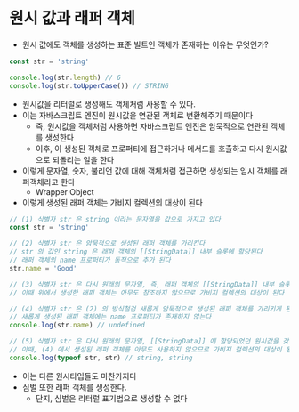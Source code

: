 # 원시 값과 래퍼 객체
- 원시 값에도 객체를 생성하는 표준 빌트인 객체가 존재하는 이유는 무엇인가?
```typescript jsx
const str = 'string'

console.log(str.length) // 6
console.log(str.toUpperCase()) // STRING
```

- 원시값을 리터럴로 생성해도 객체처럼 사용할 수 있다.
- 이는 자바스크립트 엔진이 원시값을 연관된 객체로 변환해주기 때문이다
  - 즉, 원시값을 객체처럼 사용하면 자바스크립트 엔진은 암묵적으로 연관된 객체를 생성한다
  - 이후, 이 생성된 객체로 프로퍼티에 접근하거나 메서드를 호출하고 다시 원시값으로 되돌리는 일을 한다
- 이렇게 문자열, 숫자, 불리언 값에 대해 객체처럼 접근하면 생성되는 임시 객체를 래퍼객체라고 한다
  - Wrapper Object
- 이렇게 생성된 래퍼 객체는 가비지 컬렉션의 대상이 된다

```typescript jsx
// (1) 식별자 str 은 string 이라는 문자열을 값으로 가지고 있다
const str = 'string'

// (2) 식별자 str 은 암묵적으로 생성된 래퍼 객체를 가리킨다
// str 의 값인 string 은 래퍼 객체의 [[StringData]] 내부 슬롯에 할당된다
// 래퍼 객체의 name 프로퍼티가 동적으로 추가 된다
str.name = 'Good'

// (3) 식별자 str 은 다시 원래의 문자열, 즉, 래퍼 객체의 [[StringData]] 내부 슬롯에 할당된 원시 값을 갖는다
// 이때 위에서 생성한 래퍼 객체는 아무도 참조하지 않으므로 가비지 컬렉션의 대상이 된다

// (4) 식별자 str 은 (2) 의 방식철검 새롭게 암묵적으로 생성된 래퍼 객체를 가리키게 된다
// 새롭게 생성된 래퍼 객체에는 name 프로퍼티가 존재하지 않는다
console.log(str.name) // undefined

// (5) 식별자 str 은 다시 원래의 문자열, [[StringData]] 에 할당되었던 원시값을 갖는다
// 이때, (4) 에서 생성된 래퍼 객체를 아무도 사용하지 않으므로 가비지 컬렉션의 대상이 된다
console.log(typeof str, str) // string, string
```
- 이는 다른 원시타입들도 마찬가지다
- 심벌 또한 래퍼 객체를 생성한다. 
  - 단지, 심벌은 리터럴 표기법으로 생성할 수 없다

